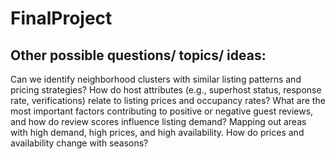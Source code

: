 # FinalProject
## Other possible questions/ topics/ ideas:
Can we identify neighborhood clusters with similar listing patterns and pricing strategies?
How do host attributes (e.g., superhost status, response rate, verifications) relate to listing prices and occupancy rates?
What are the most important factors contributing to positive or negative guest reviews, and how do review scores influence listing demand?
Mapping out areas with high demand, high prices, and high availability.
How do prices and availability change with seasons?
